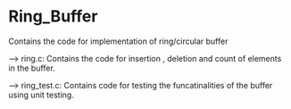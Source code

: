 # Ring_Buffer

 Contains the code for implementation of ring/circular buffer
 
 --> ring.c: Contains the code for insertion , deletion and count of elements in the buffer.
 
 --> ring_test.c: Contains code for testing the funcatinalities of the buffer using unit testing.
